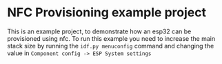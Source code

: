 # NFC Provisioning example project

This is an example project, to demonstrate how an esp32 can be provisioned using nfc.
To run this example you need to increase the main stack size by running the `idf.py menuconfig` command and changing the value in
`Component config -> ESP System settings`
